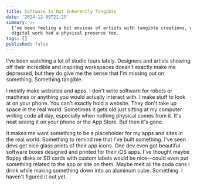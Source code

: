 ```yaml
---
title: Software Is Not Inherently Tangible
date: '2024-12-09T21:25'
summary: >-
  I've been feeling a bit envious of artists with tangible creations, wishing my
  digital work had a physical presence too.
tags: []
published: false
---
```

I've been watching a lot of studio tours lately. Designers and artists showing off their incredible and inspiring workspaces doesn't exactly make me depressed, but they do give me the sense that I'm missing out on something. Something tangible.

I mostly make websites and apps. I don't write software for robots or machines or anything you would actually interact with. I make stuff to look at on your phone. You can't exactly hold a website. They don't take up space in the real world. Sometimes it gets old just sitting at my computer writing code all day, especially when nothing physical comes from it. It's neat seeing it on your phone or the App Store. But then it's gone.

It makes me want something to be a placeholder for my apps and sites in the real world. Something to remind me that I've built something. I've seen devs get nice glass prints of their app icons. One dev even got beautiful software boxes designed and printed for their iOS apps. I've thought maybe floppy disks or SD cards with custom labels would be nice—could even put something related to the app or site on them. Maybe melt all the soda cans I drink while making something down into an aluminum cube. Something. I haven't figured it out yet.
